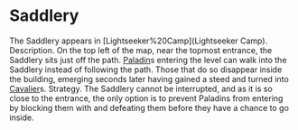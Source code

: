# Saddlery

The Saddlery appears in [Lightseeker%20Camp](Lightseeker Camp). 
Description.
On the top left of the map, near the topmost entrance, the Saddlery sits just off the path. [Paladin](Paladin)s entering the level can walk into the Saddlery instead of following the path. Those that do so disappear inside the building, emerging seconds later having gained a steed and turned into [Cavalier](Cavalier)s.
Strategy.
The Saddlery cannot be interrupted, and as it is so close to the entrance, the only option is to prevent Paladins from entering by blocking them with and defeating them before they have a chance to go inside.